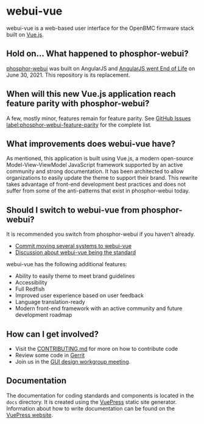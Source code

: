 # webui-vue

webui-vue is a web-based user interface for the OpenBMC firmware stack built on
[Vue.js](https://vuejs.org/).

## Hold on... What happened to phosphor-webui?

[phosphor-webui](https://github.com/openbmc/phosphor-webui) was built on
AngularJS and
[AngularJS went End of Life](https://www.convective.com/angularjs-end-of-life/)
on June 30, 2021. This repository is its replacement.

## When will this new Vue.js application reach feature parity with phosphor-webui?

A few, mostly minor, features remain for feature parity. See
[GitHub Issues label:phosphor-webui-feature-parity](https://github.com/openbmc/webui-vue/issues?q=is%3Aissue+is%3Aopen+label%3Aphosphor-webui-feature-parity)
for the complete list.

## What improvements does webui-vue have?

As mentioned, this application is built using Vue.js, a modern open-source
Model-View-ViewModel JavaScript framework supported by an active community and
strong documentation. It has been architected to allow organizations to easily
update the theme to support their brand. This rewrite takes advantage of
front-end development best practices and does not suffer from some of the
anti-patterns that exist in phosphor-webui today.

## Should I switch to webui-vue from phosphor-webui?

It is recommended you switch from phosphor-webui if you haven't already.

- [Commit moving several systems to webui-vue](https://github.com/openbmc/openbmc/commit/4a3fa4d6d865b46ba54f2652c82f58a406455ebc)
- [Discussion about webui-vue being the standard](https://lists.ozlabs.org/pipermail/openbmc/2020-September/023160.html)

webui-vue has the following additional features:

- Ability to easily theme to meet brand guidelines
- Accessibility
- Full Redfish
- Improved user experience based on user feedback
- Language translation-ready
- Modern front-end framework with an active community and future development
  roadmap

## How can I get involved?

- Visit the [CONTRIBUTING.md](CONTRIBUTING.md) for more on how to contribute
  code
- Review some code in
  [Gerrit](https://gerrit.openbmc-project.xyz/q/project:openbmc%252Fwebui-vue+status:open)
- Join us in the
  [GUI design workgroup meeting](https://github.com/openbmc/openbmc/wiki/GUI-Design-work-group).

## Documentation

The documentation for coding standards and components is located in the `docs`
directory. It is created using the [VuePress](https://vuepress.vuejs.org/)
static site generator. Information about how to write documentation can be found
on the [VuePress website](https://vuepress.vuejs.org/).
